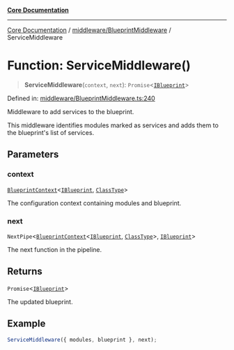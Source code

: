 [**Core Documentation**](../../../README.md)

***

[Core Documentation](../../../README.md) / [middleware/BlueprintMiddleware](../README.md) / ServiceMiddleware

# Function: ServiceMiddleware()

> **ServiceMiddleware**(`context`, `next`): `Promise`\<[`IBlueprint`](../../../declarations/type-aliases/IBlueprint.md)\>

Defined in: [middleware/BlueprintMiddleware.ts:240](https://github.com/stonemjs/core/blob/65c9e07f9d264b07f6e4091fcc29046b5ca8ea45/src/middleware/BlueprintMiddleware.ts#L240)

Middleware to add services to the blueprint.

This middleware identifies modules marked as services and adds them to the blueprint's list
of services.

## Parameters

### context

[`BlueprintContext`](../../../declarations/interfaces/BlueprintContext.md)\<[`IBlueprint`](../../../declarations/type-aliases/IBlueprint.md), [`ClassType`](../../../declarations/type-aliases/ClassType.md)\>

The configuration context containing modules and blueprint.

### next

`NextPipe`\<[`BlueprintContext`](../../../declarations/interfaces/BlueprintContext.md)\<[`IBlueprint`](../../../declarations/type-aliases/IBlueprint.md), [`ClassType`](../../../declarations/type-aliases/ClassType.md)\>, [`IBlueprint`](../../../declarations/type-aliases/IBlueprint.md)\>

The next function in the pipeline.

## Returns

`Promise`\<[`IBlueprint`](../../../declarations/type-aliases/IBlueprint.md)\>

The updated blueprint.

## Example

```typescript
ServiceMiddleware({ modules, blueprint }, next);
```
